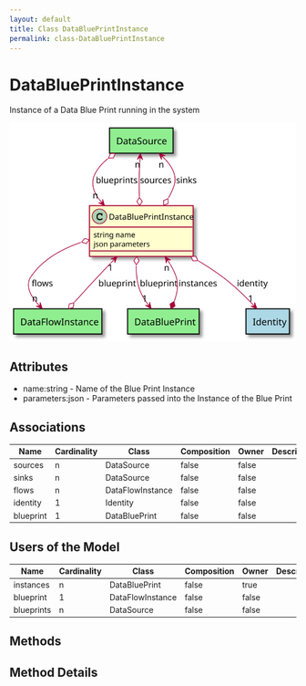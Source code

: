```yaml
---
layout: default
title: Class DataBluePrintInstance
permalink: class-DataBluePrintInstance
---
```


# DataBluePrintInstance

Instance of a Data Blue Print running in the system

![Logical Diagram](./logical.svg)

## Attributes

* name:string - Name of the Blue Print Instance
* parameters:json - Parameters passed into the Instance of the Blue Print


## Associations

| Name | Cardinality | Class | Composition | Owner | Description |
| --- | --- | --- | --- | --- | --- |
| sources | n | DataSource | false | false |  |
| sinks | n | DataSource | false | false |  |
| flows | n | DataFlowInstance | false | false |  |
| identity | 1 | Identity | false | false |  |
| blueprint | 1 | DataBluePrint | false | false |  |


## Users of the Model

| Name | Cardinality | Class | Composition | Owner | Description |
| --- | --- | --- | --- | --- | --- |
| instances | n | DataBluePrint | false | true |  |
| blueprint | 1 | DataFlowInstance | false | false |  |
| blueprints | n | DataSource | false | false |  |





## Methods


<h2>Method Details</h2>
    


